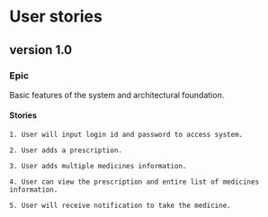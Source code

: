 # User stories

## version 1.0

### Epic

Basic features of the system and architectural foundation. 

#### Stories

    1. User will input login id and password to access system.
    
    2. User adds a prescription.
    
    3. User adds multiple medicines information.
    
    4. User can view the prescription and entire list of medicines information.
    
    5. User will receive notification to take the medicine. 
   
 